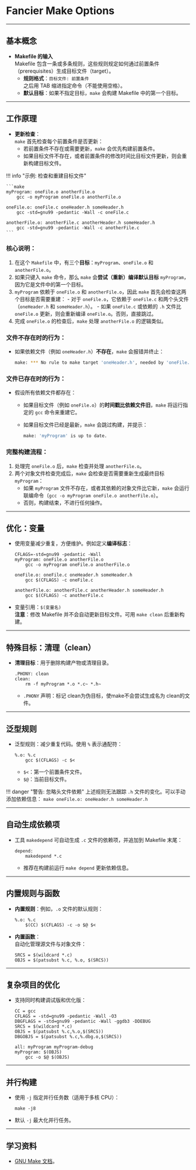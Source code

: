 # Fancier Make Options
---

## 基本概念

- **Makefile 的输入**  
    Makefile 包含一条或多条规则，这些规则规定如何通过前置条件（prerequisites）生成目标文件（target）。
    - **规则格式**：`目标文件: 前置条件`  
        之后用 TAB 缩进指定命令（不能使用空格）。
    - **默认目标**：如果不指定目标，`make` 会构建 Makefile 中的第一个目标。

---

## 工作原理

- **更新检查**：  
    `make` 首先检查每个前置条件是否更新：
    - 若前置条件不存在或需要更新，`make` 会优先构建前置条件。
    - 如果目标文件不存在，或者前置条件的修改时间比目标文件更新，则会重新构建目标文件。

!!! info "示例: 检查和重建目标文件" 
	
	```make
	myProgram: oneFile.o anotherFile.o 
        gcc -o myProgram oneFile.o anotherFile.o
	
	oneFile.o: oneFile.c oneHeader.h someHeader.h
		gcc -std=gnu99 -pedantic -Wall -c oneFile.c
	
	anotherFile.o: anotherFile.c anotherHeader.h someHeader.h
		gcc -std=gnu99 -pedantic -Wall -c anotherFile.c
	```
### 核心说明：
1. 在这个 `Makefile` 中，有三个**目标**：`myProgram`、`oneFile.o` 和 `anotherFile.o`。
2. 如果只键入 `make` 命令，那么 `make` 会**尝试（重新）编译默认目标** `myProgram`，因为它是文件中的第一个目标。
3. `myProgram` 依赖于 `oneFile.o` 和 `anotherFile.o`，因此 `make` 首先会检查这两个目标是否需要重建：
	   - 对于 `oneFile.o`，它依赖于 `oneFile.c` 和两个头文件（`oneHeader.h` 和 `someHeader.h`）。
	   - 如果 `oneFile.c` 或依赖的 `.h` 文件比 `oneFile.o` 更新，则会重新编译 `oneFile.o`。否则，直接跳过。
4. 完成 `oneFile.o` 的检查后，`make` 处理 `anotherFile.o` 的逻辑类似。

### 文件不存在时的行为：
- 如果依赖文件（例如 `oneHeader.h`）**不存在**，`make` 会报错并终止：
  
  ```bash
  make: *** No rule to make target 'oneHeader.h', needed by 'oneFile.o'.  Stop.
  ```

### 文件已存在时的行为：
- 假设所有依赖文件都存在：
  - 如果目标文件（例如 `oneFile.o`）的**时间戳比依赖文件旧**，`make` 将运行指定的 `gcc` 命令来重建它。
  - 如果目标文件已经是最新，`make` 会跳过构建，并提示：

    ```bash
    make: 'myProgram' is up to date.
    ```

### 完整构建流程：
1. 处理完 `oneFile.o` 后，`make` 检查并处理 `anotherFile.o`。
2. 两个对象文件检查完成后，`make` 会检查是否需要重新生成最终目标 `myProgram`：
   - 如果 `myProgram` 文件不存在，或者其依赖的对象文件比它新，`make` 会运行联编命令（`gcc -o myProgram oneFile.o anotherFile.o`）。
   - 否则，构建结束，不进行任何操作。



---

## 优化：变量

- 使用变量减少重复，方便维护。例如定义**编译标志**：
    
    ```make
    CFLAGS=-std=gnu99 -pedantic -Wall
    myProgram: oneFile.o anotherFile.o
        gcc -o myProgram oneFile.o anotherFile.o
    
    oneFile.o: oneFile.c oneHeader.h someHeader.h
        gcc $(CFLAGS) -c oneFile.c

	anotherFile.o: anotherFile.c anotherHeader.h someHeader.h
	    gcc $(CFLAGS) -c anotherFile.c
    ```
    
- 变量引用：`$(变量名)`  
    **注意**：修改 Makefile 并不会自动更新目标文件。可用 `make clean` 后重新构建。
    

---

## 特殊目标：清理（clean）

- **清理目标**：用于删除构建产物或清理目录。
    
    ```make
    .PHONY: clean
    clean:
        rm -f myProgram *.o *.c~ *.h~
    ```
    
    - `.PHONY` 声明：标记 clean为伪目标，使make不会尝试生成名为 clean的文件。

---

## 泛型规则

- 泛型规则：减少重复代码。使用 `%` 表示通配符：
    
    ```make
    %.o: %.c
        gcc $(CFLAGS) -c $<
    ```
    
    - `$<`：第一个前置条件文件。
    - `$@`：当前目标文件。

!!! danger "警告: 忽略头文件依赖" 
	上述规则无法跟踪 `.h` 文件的变化。可以手动添加依赖信息： `make oneFile.o: oneHeader.h someHeader.h`

---

## 自动生成依赖项

- 工具 `makedepend` 可自动生成 `.c` 文件的依赖项，并追加到 Makefile 末尾：
    
    ```make
    depend:
        makedepend *.c
    ```
    
    - 推荐在构建前运行 `make depend` 更新依赖信息。

---

## 内置规则与函数

- **内置规则**：例如，`.o` 文件的默认规则：
    
    ```make
    %.o: %.c
        $(CC) $(CFLAGS) -c -o $@ $<
    ```
    
- **内置函数**：  
    自动化管理源文件与对象文件：
    
    ```make
    SRCS = $(wildcard *.c)
    OBJS = $(patsubst %.c, %.o, $(SRCS))
    ```
    

---

## 复杂项目的优化

- 支持同时构建调试版和优化版：
    
    ```make
    CC = gcc
    CFLAGS = -std=gnu99 -pedantic -Wall -O3
    DBGFLAGS = -std=gnu99 -pedantic -Wall -ggdb3 -DDEBUG
    SRCS = $(wildcard *.c)
    OBJS = $(patsubst %.c,%.o,$(SRCS))
    DBGOBJS = $(patsubst %.c,%.dbg.o,$(SRCS))
    
    all: myProgram myProgram-debug
    myProgram: $(OBJS)
        gcc -o $@ $(OBJS)
    ```
    

---

## 并行构建

- 使用 `-j` 指定并行任务数（适用于多核 CPU）：
    
    ```make
    make -j8
    ```
    
- 默认 `-j` 最大化并行任务。
    

---

## 学习资料

-  [GNU Make 文档](https://www.gnu.org/software/make/manual/)。